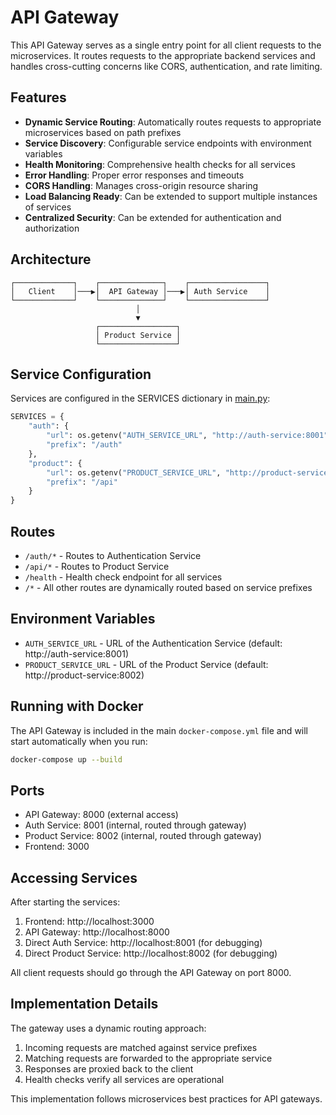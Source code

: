 # API Gateway

This API Gateway serves as a single entry point for all client requests to the microservices. It routes requests to the appropriate backend services and handles cross-cutting concerns like CORS, authentication, and rate limiting.

## Features

- **Dynamic Service Routing**: Automatically routes requests to appropriate microservices based on path prefixes
- **Service Discovery**: Configurable service endpoints with environment variables
- **Health Monitoring**: Comprehensive health checks for all services
- **Error Handling**: Proper error responses and timeouts
- **CORS Handling**: Manages cross-origin resource sharing
- **Load Balancing Ready**: Can be extended to support multiple instances of services
- **Centralized Security**: Can be extended for authentication and authorization

## Architecture

```
┌─────────────┐    ┌──────────────┐    ┌─────────────────┐
│   Client    │───▶│  API Gateway │───▶│ Auth Service    │
└─────────────┘    └──────────────┘    └─────────────────┘
                            │
                            ▼
                   ┌─────────────────┐
                   │ Product Service │
                   └─────────────────┘
```

## Service Configuration

Services are configured in the SERVICES dictionary in [main.py](file:///C:/Users/husain.burhanpurwala/Downloads/auth-microservice/backend/gateway/main.py):

```python
SERVICES = {
    "auth": {
        "url": os.getenv("AUTH_SERVICE_URL", "http://auth-service:8001"),
        "prefix": "/auth"
    },
    "product": {
        "url": os.getenv("PRODUCT_SERVICE_URL", "http://product-service:8002"),
        "prefix": "/api"
    }
}
```

## Routes

- `/auth/*` - Routes to Authentication Service
- `/api/*` - Routes to Product Service
- `/health` - Health check endpoint for all services
- `/*` - All other routes are dynamically routed based on service prefixes

## Environment Variables

- `AUTH_SERVICE_URL` - URL of the Authentication Service (default: http://auth-service:8001)
- `PRODUCT_SERVICE_URL` - URL of the Product Service (default: http://product-service:8002)

## Running with Docker

The API Gateway is included in the main `docker-compose.yml` file and will start automatically when you run:

```bash
docker-compose up --build
```

## Ports

- API Gateway: 8000 (external access)
- Auth Service: 8001 (internal, routed through gateway)
- Product Service: 8002 (internal, routed through gateway)
- Frontend: 3000

## Accessing Services

After starting the services:

1. Frontend: http://localhost:3000
2. API Gateway: http://localhost:8000
3. Direct Auth Service: http://localhost:8001 (for debugging)
4. Direct Product Service: http://localhost:8002 (for debugging)

All client requests should go through the API Gateway on port 8000.

## Implementation Details

The gateway uses a dynamic routing approach:
1. Incoming requests are matched against service prefixes
2. Matching requests are forwarded to the appropriate service
3. Responses are proxied back to the client
4. Health checks verify all services are operational

This implementation follows microservices best practices for API gateways.